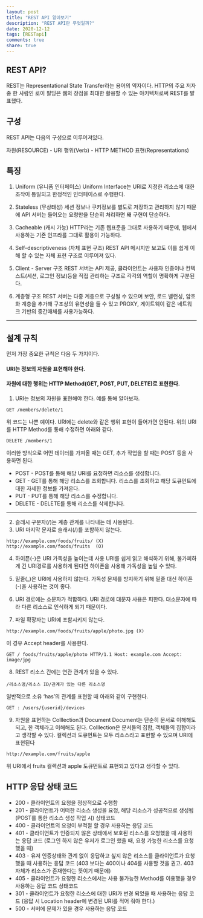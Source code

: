 ```yaml
---
layout: post
title: "REST API 알아보기"
description: "REST API란 무엇일까?"
date: 2020-12-12
tags: [RESTapi]
comments: true
share: true
---
```


## REST API?
REST는 Representational State Transfer라는 용어의 약자이다.
HTTP의 주요 저자 중 한 사람인 로이 필딩은 웹의 장점을 최대한 활용할 수 있는 아키텍처로써 REST를 발표했다.

## 구성
REST API는 다음의 구성으로 이루어져있다.

자원(RESOURCE) - URI
행위(Verb) - HTTP METHOD
표현(Representations)

## 특징

1) Uniform (유니폼 인터페이스)
Uniform Interface는 URI로 지정한 리소스에 대한 조작이 통일되고 한정적인 인터페이스로 수행한다.

2) Stateless (무상태성)
세션 정보나 쿠키정보를 별도로 저장하고 관리하지 않기 때문에 API 서버는 들어오는 요청만을 단순히 처리하면 돼 구현이 단순하다.

3) Cacheable (캐시 가능)
HTTP라는 기존 웹표준을 그대로 사용하기 때문에, 웹에서 사용하는 기존 인프라를 그대로 활용이 가능하다.

4) Self-descriptiveness (자체 표현 구조)
REST API 메시지만 보고도 이를 쉽게 이해 할 수 있는 자체 표현 구조로 이루어져 있다.

5) Client - Server 구조
REST 서버는 API 제공, 클라이언트는 사용자 인증이나 컨텍스트(세션, 로그인 정보)등을 직접 관리하는 구조로 각각의 역할이 명확하게 구분된다.

6) 계층형 구조
REST 서버는 다중 계층으로 구성될 수 있으며 보안, 로드 밸런싱, 암호화 계층을 추가해 구조상의 유연성을 둘 수 있고 PROXY, 게이트웨이 같은 네트워크 기반의 중간매체를 사용가능하다.
---

## 설계 규칙

먼저 가장 중요한 규칙은 다음 두 가지이다.
#### URI는 정보의 자원을 표현해야 한다.
#### 자원에 대한 행위는 HTTP Method(GET, POST, PUT, DELETE)로 표현한다.

1) URI는 정보의 자원을 표현해야 한다.
예를 통해 알아보자.
~~~
GET /members/delete/1
~~~
위 코드는 나쁜 예이다. URI에는 delete와 같은 행위 표현이 들어가면 안된다.
위의 URI를 HTTP Method를 통해 수정하면 아래와 같다.
~~~
DELETE /members/1
~~~
이러한 방식으로 어떤 데이터를 가져올 때는 GET, 추가 작업을 할 때는 POST 등을 사용하면 된다.

- POST - POST를 통해 해당 URI를 요청하면 리소스를 생성합니다.
- GET	- GET를 통해 해당 리소스를 조회합니다. 리소스를 조회하고 해당 도큐먼트에 대한 자세한 정보를 가져온다.
- PUT	- PUT를 통해 해당 리소스를 수정합니다.
- DELETE - DELETE를 통해 리소스를 삭제합니다.
---

2) 슬래시 구분자(/)는 계층 관계를 나타내는 데 사용된다.
3) URI 마지막 문자로 슬래시(/)를 포함하지 않는다.
~~~
http://example.com/foods/fruits/ (X)
http://example.com/foods/fruits  (O)
~~~

4) 하이픈(-)은 URI 가독성을 높이는데 사용
URI를 쉽게 읽고 해석하기 위해, 불가피하게 긴 URI경로를 사용하게 된다면 하이픈을 사용해 가독성을 높일 수 있다.

5) 밑줄(_)은 URI에 사용하지 않는다.
가독성 문제를 방지하기 위해 밑줄 대신 하이픈(-)을 사용하는 것이 좋다.

6) URI 경로에는 소문자가 적합하다.
URI 경로에 대문자 사용은 피한다. 대소문자에 따라 다른 리소스로 인식하게 되기 때문이다.

7) 파일 확장자는 URI에 포함시키지 않는다.
~~~
http://example.com/foods/fruits/apple/photo.jpg (X)
~~~
이 경우 Accept header를 사용한다.
~~~
GET / foods/fruits/apple/photo HTTP/1.1 Host: example.com Accept: image/jpg
~~~

8) REST 리소스 간에는 연관 관계가 있을 수 있다.
~~~
/리소스명/리소스 ID/관계가 있는 다른 리소스명
~~~
일반적으로 소유 ‘has’의 관계를 표현할 때 아래와 같이 구현한다.
~~~
GET : /users/{userid}/devices 
~~~

9) 자원을 표현하는 Colllection과 Document
Document는 단순히 문서로 이해해도 되고, 한 객체라고 이해해도 된다. Colllection은 문서들의 집합, 객체들의 집합이라고 생각할 수 있다.
컬렉션과 도큐먼트는 모두 리소스라고 표현할 수 있으며 URI에 표현된다
~~~
http://example.com/fruits/apple
~~~
위 URI에서 fruits 컬렉션과 apple 도큐먼트로 표현되고 있다고 생각할 수 있다.

## HTTP 응답 상태 코드

- 200	- 클라이언트의 요청을 정상적으로 수행함
- 201	- 클라이언트가 어떠한 리소스 생성을 요청, 해당 리소스가 성공적으로 생성됨(POST를 통한 리소스 생성 작업 시)
상태코드	
- 400	- 클라이언트의 요청이 부적절 할 경우 사용하는 응답 코드
- 401	- 클라이언트가 인증되지 않은 상태에서 보호된 리소스를 요청했을 때 사용하는 응답 코드
(로그인 하지 않은 유저가 로그인 했을 때, 요청 가능한 리소스를 요청했을 때)
- 403	- 유저 인증상태와 관계 없이 응답하고 싶지 않은 리소스를 클라이언트가 요청했을 때 사용하는 응답 코드
(403 보다는 400이나 404를 사용할 것을 권고. 403 자체가 리소스가 존재한다는 뜻이기 때문에)
- 405	- 클라이언트가 요청한 리소스에서는 사용 불가능한 Method를 이용했을 경우 사용하는 응답 코드
상태코드	
- 301	- 클라이언트가 요청한 리소스에 대한 URI가 변경 되었을 때 사용하는 응답 코드
(응답 시 Location header에 변경된 URI를 적어 줘야 한다.)
- 500	- 서버에 문제가 있을 경우 사용하는 응답 코드
